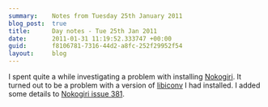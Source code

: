 ```yaml
---
summary:    Notes from Tuesday 25th January 2011
blog_post:  true
title:      Day notes - Tue 25th Jan 2011
date:       2011-01-31 11:19:52.333747 +00:00
guid:       f8106781-7316-44d2-a8fc-252f29952f54
layout:     blog
---
```

I spent quite a while investigating a problem with installing [Nokogiri](https://github.com/tenderlove/nokogiri/).  It turned out to be a problem with a version of [libiconv](http://www.gnu.org/software/libiconv/) I had installed.  I added some details to [Nokogiri issue 381](https://github.com/tenderlove/nokogiri/issues/#issue/381/comment/706790).
